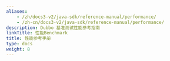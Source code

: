 ```yaml
---
aliases:
    - /zh/docs3-v2/java-sdk/reference-manual/performance/
    - /zh-cn/docs3-v2/java-sdk/reference-manual/performance/
description: Dubbo 基准测试性能参考指南
linkTitle: 性能Benchmark
title: 性能参考手册
type: docs
weight: 8
---
```

